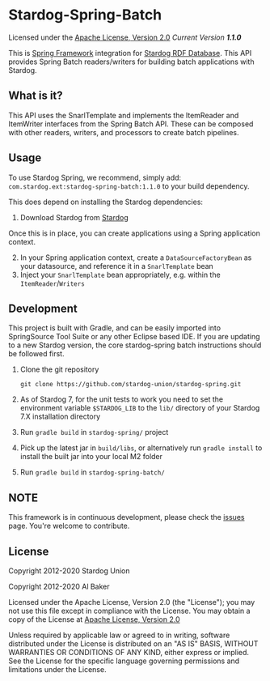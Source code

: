Stardog-Spring-Batch
==========

Licensed under the [Apache License, Version 2.0](http://www.apache.org/licenses/LICENSE-2.0)
_Current Version **1.1.0**_

This is [Spring Framework](http://springsource.org) integration for [Stardog RDF Database](http://stardog.com). This API provides Spring Batch readers/writers for building batch applications with Stardog.

## What is it? ##

This API uses the SnarlTemplate and implements the ItemReader and ItemWriter interfaces from the Spring Batch API.  These can be composed with other readers, writers, and processors to create batch pipelines.


## Usage ##

To use Stardog Spring, we recommend, simply add: `com.stardog.ext:stardog-spring-batch:1.1.0` to your build dependency.

This does depend on installing the Stardog dependencies:

1. Download Stardog from [Stardog](http://stardog.com)

Once this is in place, you can create applications using a Spring application context.

2. In your Spring application context, create a `DataSourceFactoryBean` as your datasource, and reference it in a `SnarlTemplate` bean
3. Inject your `SnarlTemplate` bean appropriately, e.g. within the `ItemReader`/`Writers`


## Development ##

This project is built with Gradle, and can be easily imported into SpringSource Tool Suite or any other Eclipse based IDE.  If you are updating to a new Stardog version, the core stardog-spring batch instructions should be followed first.

1. Clone the git repository

    ```
    git clone https://github.com/stardog-union/stardog-spring.git
    ```

2. As of Stardog 7, for the unit tests to work you need to set the environment variable
   	`$STARDOG_LIB` to the `lib/` directory of your Stardog 7.X installation directory

3. Run `gradle build` in `stardog-spring/` project
4. Pick up the latest jar in `build/libs`, or alternatively run `gradle install` to install the built jar into your local M2 folder
5. Run `gradle build` in `stardog-spring-batch/`


## NOTE ##

This framework is in continuous development, please check the [issues](https://github.com/stardog-union/stardog-spring/issues) page. You're welcome to contribute.

## License

Copyright 2012-2020 Stardog Union

Copyright 2012-2020 Al Baker

Licensed under the Apache License, Version 2.0 (the "License");
you may not use this file except in compliance with the License.
You may obtain a copy of the License at [Apache License, Version 2.0](http://www.apache.org/licenses/LICENSE-2.0)

Unless required by applicable law or agreed to in writing, software
distributed under the License is distributed on an "AS IS" BASIS,
WITHOUT WARRANTIES OR CONDITIONS OF ANY KIND, either express or implied.
See the License for the specific language governing permissions and
limitations under the License.
